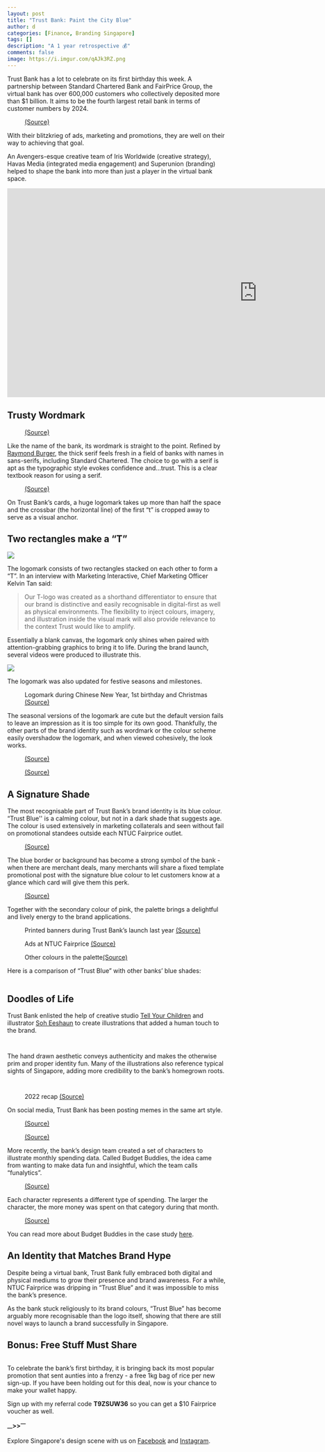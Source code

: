 ```yaml
---
layout: post
title: "Trust Bank: Paint the City Blue"
author: d
categories: [Finance, Branding Singapore]
tags: []
description: "A 1 year retrospective 💰"
comments: false
image: https://i.imgur.com/qAJk3RZ.png
---
```


Trust Bank has a lot to celebrate on its first birthday this week. A partnership between Standard Chartered Bank and FairPrice Group, the virtual bank has over 600,000 customers who collectively deposited more than $1 billion. It aims to be the fourth largest retail bank in terms of customer numbers by 2024. 

<figure>
<img src="https://i.imgur.com/mE1AREA.png" alt="">
<figcaption><a href="https://trustbank.sg/newsroom/a-year-of-progress-with-our-customers/" target="_blank">(Source)</a></figcaption>
</figure>

With their blitzkrieg of ads, marketing and promotions, they are well on their way to achieving that goal. 

An Avengers-esque creative team of Iris Worldwide (creative strategy), Havas Media (integrated media engagement) and Superunion (branding) helped to shape the bank into more than just a player in the virtual bank space. 

<div class="video-responsive">
<iframe width="1149" height="480" src="https://www.youtube.com/embed/IWuhBB829z0" title="Trust: Digital banking for all" frameborder="0" allow="accelerometer; autoplay; clipboard-write; encrypted-media; gyroscope; picture-in-picture; web-share" allowfullscreen></iframe>
</div>

<h2>Trusty Wordmark</h2>
<figure>
<img src="https://i.imgur.com/nuaHzuc.png" alt="">
<figcaption><a href="https://www.adsoftheworld.com/campaigns/trust-bank-a-digital-bank-for-singapore" target="_blank">(Source)</a></figcaption>
</figure>

Like the name of the bank, its wordmark is straight to the point. Refined by <a href="https://www.raymondburger.com/#about" target="_blank">Raymond Burger</a>, the thick serif feels fresh in a field of banks with names in sans-serifs, including Standard Chartered. The choice to go with a serif is apt as the typographic style evokes confidence and…trust. This is a clear textbook reason for using a serif.

<figure>
<img src="https://i.imgur.com/u4RlJ4o.png" alt="">
<figcaption><a href="https://trustbank.sg/" target="_blank">(Source)</a></figcaption>
</figure>

On Trust Bank’s cards, a huge logomark takes up more than half the space and the crossbar (the horizontal line) of the first “t” is cropped away to serve as a visual anchor. 

<h2>Two rectangles make a “T”</h2>

<img src="https://i.imgur.com/wCZljNt.mp4">

The logomark consists of two rectangles stacked on each other to form a “T”. In an interview with Marketing Interactive, Chief Marketing Officer Kelvin Tan said: 

<blockquote>
Our T-logo was created as a shorthand differentiator to ensure that our brand is distinctive and easily recognisable in digital-first as well as physical environments. The flexibility to inject colours, imagery, and illustration inside the visual mark will also provide relevance to the context Trust would like to amplify.
</blockquote>

Essentially a blank canvas, the logomark only shines when paired with attention-grabbing graphics to bring it to life. During the brand launch, several videos were produced to illustrate this.

<img src="https://i.imgur.com/TEbNeRw.mp4">

The logomark was also updated for festive seasons and milestones. 

<figure>
<img src="https://i.imgur.com/fGvcEEP.png" alt="">
<figcaption>Logomark during Chinese New Year, 1st birthday and Christmas <a href="" target="_blank">(Source)</a></figcaption>
</figure>

The seasonal versions of the logomark are cute but the default version fails to leave an impression as it is too simple for its own good. Thankfully, the other parts of the brand identity such as wordmark or the colour scheme easily overshadow the logomark, and when viewed cohesively, the look works. 

<figure>
<img src="https://i.imgur.com/4CWvrTT.png" alt="">
<figcaption><a href="https://www.campaignasia.com/article/behind-the-overly-successful-launch-of-trust-bank-in-singapore/481653" target="_blank">(Source)</a></figcaption>
</figure>

<figure>
<img src="https://i.imgur.com/CFa7kFR.jpg" alt="">
<figcaption><a href="https://www.adsoftheworld.com/campaigns/trust-bank-a-digital-bank-for-singapore" target="_blank">(Source)</a></figcaption>
</figure>

<h2>A Signature Shade</h2>
The most recognisable part of Trust Bank’s brand identity is its blue colour. “Trust Blue'' is a calming colour, but not in a dark shade that suggests age. The colour is used extensively in marketing collaterals and seen without fail on promotional standees outside each NTUC Fairprice outlet.

<figure>
<img src="https://i.imgur.com/0U2t8SM.jpg" alt="">
<figcaption><a href="https://www.facebook.com/trustbanksg/photos/pb.100077831341763.-2207520000/294587496370798/?type=3" target="_blank">(Source)</a></figcaption>
</figure>

The blue border or background has become a strong symbol of the bank - when there are merchant deals, many merchants will share a fixed template promotional post with the signature blue colour to let customers know at a glance which card will give them this perk. 

<figure>
<img src="https://i.imgur.com/jhzCL18.jpg" alt="">
<figcaption><a href="https://www.facebook.com/KFC.SG/photos/5866478796740401" target="_blank">(Source)</a></figcaption>
</figure>

Together with the secondary colour of pink, the palette brings a delightful and lively energy to the brand applications. 

<figure>
<img src="https://i.imgur.com/fgLcJeX.jpg" alt="">
<figcaption>Printed banners during Trust Bank’s launch last year <a href="https://campaignbriefasia.com/2022/09/02/iris-worldwide-havas-media-and-superunion-encourage-singaporeans-to-bank-digitally-through-the-launch-of-trust-bank-singapore/" target="_blank">(Source)</a></figcaption>
</figure>

<figure>
<img src="https://i.imgur.com/jhMGXt4.jpg" alt="">
<figcaption>Ads at NTUC Fairprice <a href="https://campaignbriefasia.com/2022/09/02/iris-worldwide-havas-media-and-superunion-encourage-singaporeans-to-bank-digitally-through-the-launch-of-trust-bank-singapore/" target="_blank">(Source)</a></figcaption>
</figure>

<figure>
<img src="https://i.imgur.com/4GpIVjI.gif" alt="">
<figcaption>Other colours in the palette<a href="https://www.raymondburger.com" target="_blank">(Source)</a></figcaption>
</figure>

Here is a comparison of “Trust Blue” with other banks’ blue shades:

<figure>
<img src="https://i.imgur.com/UqnZsbb.png" alt="">
</figure>

<h2>Doodles of Life</h2>
Trust Bank enlisted the help of creative studio <a href="https://www.tycstudios.com/" target="_blank">Tell Your Children</a> and illustrator <a href="http://eeshaun.com/" target="_blank">Soh Eeshaun</a> to create illustrations that added a human touch to the brand.

<figure>
<img src="https://i.imgur.com/3rIViiU.jpg" alt="">
</figure>

<figure>
<img src="https://i.imgur.com/4eOhFCX.png" alt="">
</figure>

The hand drawn aesthetic conveys authenticity and makes the otherwise prim and proper identity fun. Many of the illustrations also reference typical sights of Singapore, adding more credibility to the bank’s homegrown roots.

<figure>
<img src="https://i.imgur.com/2SER9rj.png" alt="">
</figure>

<figure>
<img src="https://i.imgur.com/6Z1o0dF.jpg" alt="">
</figure>

<figure>
<img src="https://i.imgur.com/rBU8j2c.png" alt="">
<figcaption>2022 recap <a href="https://trustbank.sg/newsroom/our-2022-in-review/" target="_blank">(Source)</a></figcaption>
</figure>

On social media, Trust Bank has been posting memes in the same art style. 

<figure>
<img src="https://i.imgur.com/vGDFhTV.jpg" alt="">
<figcaption><a href="https://www.facebook.com/photo.php?fbid=296532199617823&set=pb.100077831341763.-2207520000&type=3" target="_blank">(Source)</a></figcaption>
</figure>

<figure>
<img src="https://i.imgur.com/ubgg1mI.jpg" alt="">
<figcaption><a href="https://www.facebook.com/photo.php?fbid=311650311439345&set=pb.100077831341763.-2207520000&type=3" target="_blank">(Source)</a></figcaption>
</figure>

More recently, the bank’s design team created a set of characters to illustrate monthly spending data. Called Budget Buddies, the idea came from wanting to make data fun and insightful, which the team calls “funalytics”.

<figure>
<img src="https://i.imgur.com/z1j4fT3.png" alt="">
<figcaption><a href="https://trustbank.sg/newsroom/which-is-your-favourite-budget-buddy/" target="_blank">(Source)</a></figcaption>
</figure>

Each character represents a different type of spending. The larger the character, the more money was spent on that category during that month.

<figure>
<img src="https://i.imgur.com/Eas8w9z.gif" alt="">
<figcaption><a href="https://trustbank.sg/newsroom/which-is-your-favourite-budget-buddy/" target="_blank">(Source)</a></figcaption>
</figure>

You can read more about Budget Buddies in the case study <a href="https://trustbank.sg/newsroom/which-is-your-favourite-budget-buddy/" target="_blank">here</a>. 

<h2>An Identity that Matches Brand Hype</h2>
Despite being a virtual bank, Trust Bank fully embraced both digital and physical mediums to grow their presence and brand awareness. For a while, NTUC Fairprice was dripping in “Trust Blue” and it was impossible to miss the bank’s presence. 

As the bank stuck religiously to its brand colours, “Trust Blue” has become arguably more recognisable than the logo itself, showing that there are still novel ways to launch a brand successfully in Singapore.

<h2>Bonus: Free Stuff Must Share</h2>
<figure>
<img src="https://i.imgur.com/Js87S5d.jpg" alt="">
</figure>

To celebrate the bank’s first birthday, it is bringing back its most popular promotion that sent aunties into a frenzy - a free 1kg bag of rice per new sign-up. If you have been holding out for this deal, now is your chance to make your wallet happy.

Sign up with my referral code <b>T9ZSUW36</b> so you can get a $10 Fairprice voucher as well.

<strong><sub>—</sub>><sub></sub>><sup>—</sup></strong>

Explore Singapore's design scene with us on <a href="https://www.facebook.com/designinsingapore/">Facebook</a> and <a href="https://www.instagram.com/designinsingapore/">Instagram</a>. 
